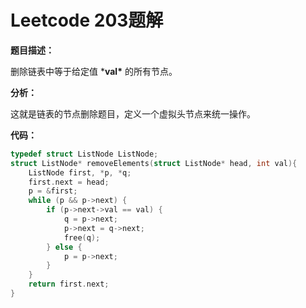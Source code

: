 # Leetcode 203题解

**题目描述：**

删除链表中等于给定值 ***val\*** 的所有节点。

**分析：**

这就是链表的节点删除题目，定义一个虚拟头节点来统一操作。

**代码：**

```c++
typedef struct ListNode ListNode;
struct ListNode* removeElements(struct ListNode* head, int val){
    ListNode first, *p, *q;
    first.next = head;
    p = &first;
    while (p && p->next) {
        if (p->next->val == val) {
            q = p->next;
            p->next = q->next;
            free(q);
        } else {
            p = p->next;
        }
    }
    return first.next;
}
```

